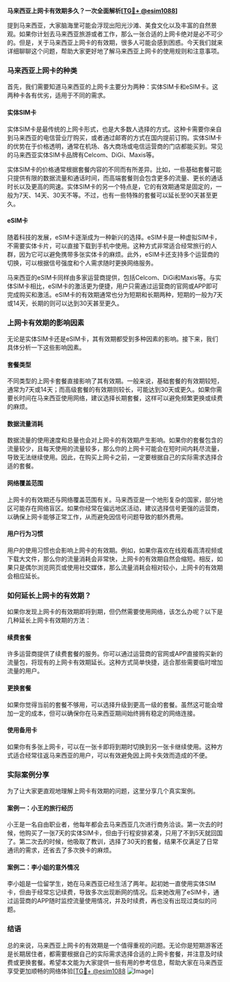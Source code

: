 **马来西亚上网卡有效期多久？一次全面解析[[TG💪+ @esim1088](https://t.me/s/esim1088)]**

提到马来西亚，大家脑海里可能会浮现出阳光沙滩、美食文化以及丰富的自然景观。如果你计划去马来西亚旅游或者工作，那么一张合适的上网卡绝对是必不可少的。但是，关于马来西亚上网卡的有效期，很多人可能会感到困惑。今天我们就来详细聊聊这个问题，帮助大家更好地了解马来西亚上网卡的使用规则和注意事项。

### 马来西亚上网卡的种类

首先，我们需要知道马来西亚的上网卡主要分为两种：实体SIM卡和eSIM卡。这两种卡各有优劣，适用于不同的需求。

#### 实体SIM卡

实体SIM卡是最传统的上网卡形式，也是大多数人选择的方式。这种卡需要你亲自到马来西亚的电信营业厅购买，或者通过邮寄的方式在国内提前订购。实体SIM卡的优势在于价格透明，通常在机场、各大商场或电信运营商的门店都能买到。常见的马来西亚实体SIM卡品牌有Celcom、DiGi、Maxis等。

实体SIM卡的价格通常根据套餐内容的不同而有所差异。比如，一些基础套餐可能只提供有限的数据流量和通话时间，而高端套餐则会包含更多的流量、更长的通话时长以及更高的网速。实体SIM卡的另一个特点是，它的有效期通常是固定的，一般为7天、14天、30天不等。不过，也有一些特殊的套餐可以延长至90天甚至更久。

#### eSIM卡

随着科技的发展，eSIM卡逐渐成为一种新兴的选择。eSIM卡是一种虚拟SIM卡，不需要实体卡片，可以直接下载到手机中使用。这种方式非常适合经常旅行的人群，因为它可以避免携带多张实体卡的麻烦。此外，eSIM卡还支持多个运营商的切换，可以根据信号强度和个人需求随时更换网络服务。

马来西亚的eSIM卡同样由多家运营商提供，包括Celcom、DiGi和Maxis等。与实体SIM卡相比，eSIM卡的激活更为便捷，用户只需通过运营商的官网或APP即可完成购买和激活。eSIM卡的有效期通常也分为短期和长期两种，短期的一般为7天或14天，长期的则可以达到30天甚至更久。

### 上网卡有效期的影响因素

无论是实体SIM卡还是eSIM卡，其有效期都受到多种因素的影响。接下来，我们具体分析一下这些影响因素。

#### 套餐类型

不同类型的上网卡套餐直接影响了其有效期。一般来说，基础套餐的有效期较短，通常为7天或14天；而高级套餐的有效期则较长，可能达到30天或更久。如果你需要长时间在马来西亚使用网络，建议选择长期套餐，这样可以避免频繁更换或续费的麻烦。

#### 数据流量消耗

数据流量的使用速度和总量也会对上网卡的有效期产生影响。如果你的套餐包含的流量较少，且每天使用的流量较多，那么你的上网卡可能会在短时间内耗尽流量，导致无法继续使用。因此，在购买上网卡之前，一定要根据自己的实际需求选择合适的套餐。

#### 网络覆盖范围

上网卡的有效期还与网络覆盖范围有关。马来西亚是一个地形复杂的国家，部分地区可能存在网络盲区。如果你经常在偏远地区活动，建议选择信号更强的运营商，以确保上网卡能够正常工作，从而避免因信号问题导致的额外费用。

#### 用户行为习惯

用户的使用习惯也会影响上网卡的有效期。例如，如果你喜欢在线观看高清视频或下载大文件，那么你的流量消耗会非常快，上网卡的有效期自然会缩短。相反，如果只是偶尔浏览网页或使用社交媒体，那么流量消耗会相对较小，上网卡的有效期会相应延长。

### 如何延长上网卡的有效期？

如果你发现上网卡的有效期即将到期，但仍然需要使用网络，该怎么办呢？以下是几种延长上网卡有效期的方法：

#### 续费套餐

许多运营商提供了续费套餐的服务。你可以通过运营商的官网或APP直接购买新的流量包，将现有的上网卡有效期延长。这种方式简单快捷，适合那些需要临时增加流量的用户。

#### 更换套餐

如果你觉得当前的套餐不够用，可以选择升级到更高一级的套餐。虽然这可能会增加一定的成本，但可以确保你在马来西亚期间始终拥有稳定的网络连接。

#### 使用备用卡

如果你有多张上网卡，可以在一张卡即将到期时切换到另一张卡继续使用。这种方式适合经常往返马来西亚的用户，可以有效避免因上网卡失效而造成的不便。

### 实际案例分享

为了让大家更直观地理解上网卡有效期的问题，这里分享几个真实案例。

#### 案例一：小王的旅行经历

小王是一名自由职业者，他每年都会去马来西亚几次进行商务洽谈。第一次去的时候，他购买了一张7天的实体SIM卡，但由于行程安排紧凑，只用了不到5天就回国了。第二次去的时候，他吸取了教训，选择了30天的套餐，结果不仅满足了日常通讯的需求，还省去了多次换卡的麻烦。

#### 案例二：李小姐的意外情况

李小姐是一位留学生，她在马来西亚已经生活了两年。起初她一直使用实体SIM卡，但由于经常忘记续费，导致多次出现断网的情况。后来她改用了eSIM卡，通过运营商的APP随时监控流量使用情况，并及时续费，再也没有出现过类似的问题。

### 结语

总的来说，马来西亚上网卡的有效期是一个值得重视的问题。无论你是短期游客还是长期居住者，都需要根据自己的实际需求选择合适的上网卡套餐，并注意及时续费或更换套餐。希望本文能为大家提供一些有用的参考信息，帮助大家在马来西亚享受更加顺畅的网络体验[[TG💪+ @esim1088](https://t.me/s/esim1088) ![Image](https://i.postimg.cc/4NQfJmqS/Snipaste-2025-05-13-00-14-12.png)]